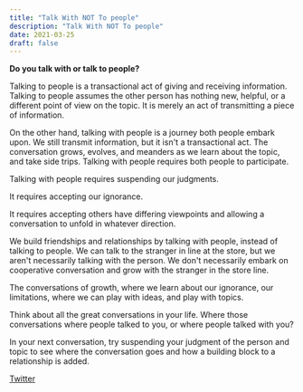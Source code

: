 ```yaml
---
title: "Talk With NOT To people"
description: "Talk With NOT To people"
date: 2021-03-25
draft: false
---
```


**Do you talk with or talk to people?**

Talking to people is a transactional act of giving and receiving information. Talking to people assumes the other person has nothing new, helpful, or a different point of view on the topic. It is merely an act of transmitting a piece of information. 

On the other hand, talking with people is a journey both people embark upon. We still transmit information, but it isn't a transactional act. The conversation grows, evolves, and meanders as we learn about the topic, and take side trips. Talking with people requires both people to participate.  

Talking with people requires suspending our judgments.

It requires accepting our ignorance.

It requires accepting others have differing viewpoints and allowing a conversation to unfold in whatever direction.  

We build friendships and relationships by talking with people, instead of talking to people.  We can talk to the stranger in line at the store, but we aren't necessarily talking with the person. We don't necessarily embark on cooperative conversation and grow with the stranger in the store line.

The conversations of growth, where we learn about our ignorance, our limitations, where we can play with ideas, and play with topics.

Think about all the great conversations in your life.  Where those conversations where people talked to you, or where people talked with you?  

In your next conversation, try suspending your judgment of the person and topic to see where the conversation goes and how a building block to a relationship is added.

[Twitter](https://twitter.com/hippiebikeracer/status/1375085191161602048?s=20)